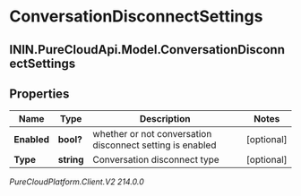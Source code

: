 # ConversationDisconnectSettings

## ININ.PureCloudApi.Model.ConversationDisconnectSettings

## Properties

|Name | Type | Description | Notes|
|------------ | ------------- | ------------- | -------------|
| **Enabled** | **bool?** | whether or not conversation disconnect setting is enabled | [optional] |
| **Type** | **string** | Conversation disconnect type | [optional] |



_PureCloudPlatform.Client.V2 214.0.0_

